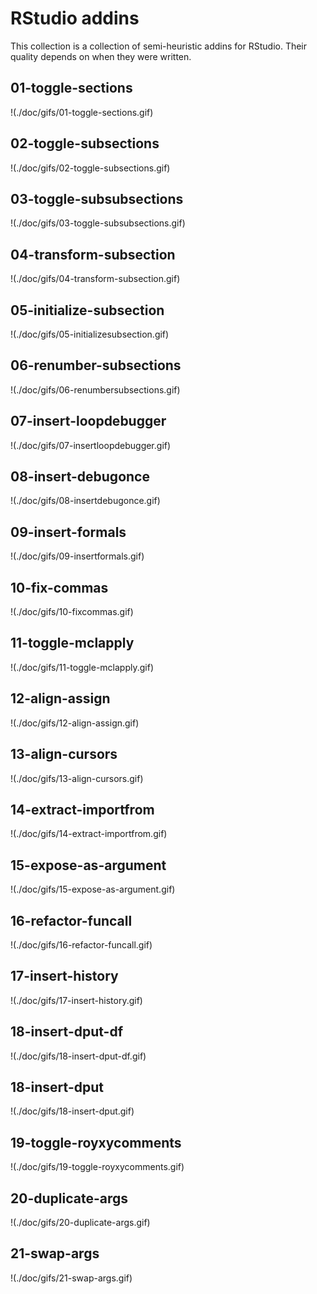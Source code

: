 # RStudio addins

This collection is a collection of semi-heuristic addins for RStudio.
Their quality depends on when they were written.

## 01-toggle-sections
!(./doc/gifs/01-toggle-sections.gif)
## 02-toggle-subsections
!(./doc/gifs/02-toggle-subsections.gif)
## 03-toggle-subsubsections
!(./doc/gifs/03-toggle-subsubsections.gif)
## 04-transform-subsection
!(./doc/gifs/04-transform-subsection.gif)
## 05-initialize-subsection
!(./doc/gifs/05-initializesubsection.gif)
## 06-renumber-subsections
!(./doc/gifs/06-renumbersubsections.gif)
## 07-insert-loopdebugger
!(./doc/gifs/07-insertloopdebugger.gif)
## 08-insert-debugonce
!(./doc/gifs/08-insertdebugonce.gif)
## 09-insert-formals
!(./doc/gifs/09-insertformals.gif)
## 10-fix-commas
!(./doc/gifs/10-fixcommas.gif)
## 11-toggle-mclapply
!(./doc/gifs/11-toggle-mclapply.gif)
## 12-align-assign
!(./doc/gifs/12-align-assign.gif)
## 13-align-cursors
!(./doc/gifs/13-align-cursors.gif)
## 14-extract-importfrom
!(./doc/gifs/14-extract-importfrom.gif)
## 15-expose-as-argument
!(./doc/gifs/15-expose-as-argument.gif)
## 16-refactor-funcall
!(./doc/gifs/16-refactor-funcall.gif)
## 17-insert-history
!(./doc/gifs/17-insert-history.gif)
## 18-insert-dput-df
!(./doc/gifs/18-insert-dput-df.gif)
## 18-insert-dput
!(./doc/gifs/18-insert-dput.gif)
## 19-toggle-royxycomments
!(./doc/gifs/19-toggle-royxycomments.gif)
## 20-duplicate-args
!(./doc/gifs/20-duplicate-args.gif)
## 21-swap-args
!(./doc/gifs/21-swap-args.gif)


